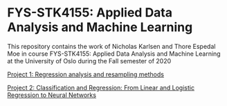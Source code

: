 # FYS-STK4155: Applied Data Analysis and Machine Learning

This repository contains the work of Nicholas Karlsen and Thore Espedal Moe in course FYS-STK4155: Applied Data Analysis and Machine Learning at the University of Oslo during the Fall semester of 2020

[Project 1: Regression analysis and resampling methods](https://github.com/nicholaskarlsen/FYS-STK4155/tree/master/project_1)


[Project 2: Classification and Regression: From Linear and Logistic Regression to Neural Networks](https://github.com/nicholaskarlsen/FYS-STK4155/tree/master/project_2)
